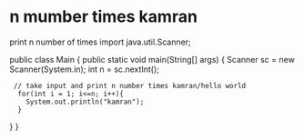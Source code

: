 # n mumber times kamran
print n number of times 
import java.util.Scanner;

public class Main {
    public static void main(String[] args) {
     Scanner sc = new Scanner(System.in);
      int n = sc.nextInt();
      
     // take input and print n number times kamran/hello world  
      for(int i = 1; i<=n; i++){
        System.out.println("kamran");
      }
  }
}

